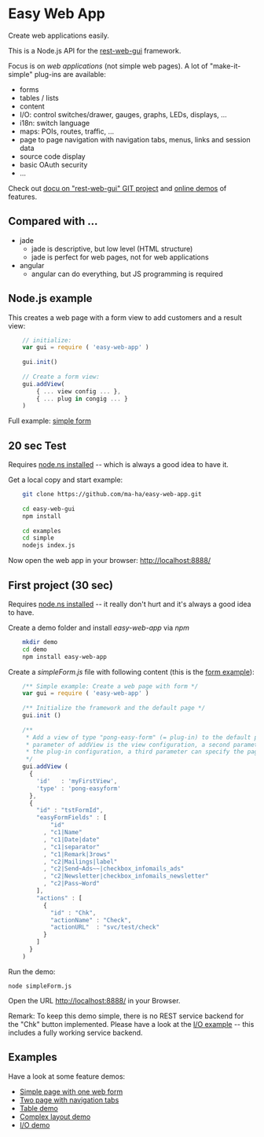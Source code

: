 # Easy Web App
Create web applications easily. 

This is a Node.js API for the [rest-web-gui](https://github.com/ma-ha/rest-web-ui) framework.

Focus is on _web applications_ (not simple web pages). A lot of "make-it-simple" plug-ins are available:
* forms
* tables / lists
* content
* I/O: control switches/drawer, gauges, graphs, LEDs, displays, ...
* i18n: switch language
* maps: POIs, routes, traffic, ...
* page to page navigation with navigation tabs, menus, links and session data
* source code display
* basic OAuth security
* ...

Check out [docu on "rest-web-gui" GIT project](https://github.com/ma-ha/rest-web-ui/) 
and [online demos](http://mh-svr.de/pong_dev) of features.

## Compared with ...
* jade
  * jade is descriptive, but low level (HTML structure)
  * jade is perfect for web pages, not for web applications
* angular 
  * angular can do everything, but JS programming is required

## Node.js example
This creates a web page with a form view to add customers and a result view:

```javascript
	// initialize:
	var gui = require ( 'easy-web-app' )
	
	gui.init()
	
	// Create a form view:
	gui.addView( 
		{ ... view config ... },
		{ ... plug in congig ... }
	)
```

Full example: [simple form](https://github.com/ma-ha/easy-web-app/blob/master/examples/simple/index.js)
	
## 20 sec Test
Requires [node.ns installed](https://nodejs.org/en/download/) -- which is always a good idea to have it.

Get a local copy and start example:

```bash
	git clone https://github.com/ma-ha/easy-web-app.git
	
	cd easy-web-gui
	npm install
	 
	cd examples
	cd simple
	nodejs index.js
```

Now open the web app in your browser: [http://localhost:8888/](http://localhost:8888/)
	
## First project (30 sec)
Requires [node.ns installed](https://nodejs.org/en/download/) -- it really don't hurt and it's always a good idea to have.

Create a demo folder and install _easy-web-app_ via _npm_

```bash
	mkdir demo
	cd demo
	npm install easy-web-app
```

Create a _simpleForm.js_ file with following content (this is the [form example](https://github.com/ma-ha/easy-web-app/blob/master/examples/simple/index.js)):

```javascript
	/** Simple example: Create a web page with form */
	var gui = require ( 'easy-web-app' )
	
	/** Initialize the framework and the default page */
	gui.init ()
	
	/**
	 * Add a view of type "pong-easy-form" (= plug-in) to the default page the first
	 * parameter of addView is the view configuration, a second parameter can define
	 * the plug-in configuration, a third parameter can specify the page.
	 */
	gui.addView ( 
	  {
	    'id'   : 'myFirstView',
	    'type' : 'pong-easyform'
	  },
	  {
	    "id" : "tstFormId",
	    "easyFormFields" : [ 
	        "id"
	      , "c1|Name"
	      , "c1|Date|date"
	      , "c1|separator"
	      , "c1|Remark|3rows"
	      , "c2|Mailings|label"
	      , "c2|Send~Ads~~|checkbox_infomails_ads"
	      , "c2|Newsletter|checkbox_infomails_newsletter"
	      , "c2|Pass~Word" 
	    ],
	    "actions" : [ 
	      {
	        "id" : "Chk",
	        "actionName" : "Check",
	        "actionURL"  : "svc/test/check"
	      }
	    ]
	  }
	)
```

Run the demo:

	node simpleForm.js
	
Open the URL [http://localhost:8888/](http://localhost:8888/) in your Browser.

Remark: To keep this demo simple, there is no REST service backend for the 
"Chk" button implemented. 
Please have a look at the [I/O example](https://github.com/ma-ha/easy-web-app/blob/master/examples/io/index.js) -- 
this includes a fully working service backend.

## Examples
Have a look at some feature demos: 
* [Simple page with one web form](https://github.com/ma-ha/easy-web-app/tree/master/examples/simple)
* [Two page with navigation tabs](https://github.com/ma-ha/easy-web-app/tree/master/examples/multi-page)
* [Table demo](https://github.com/ma-ha/easy-web-app/tree/master/examples/table-demo)
* [Complex layout demo](https://github.com/ma-ha/easy-web-app/tree/master/examples/complex-layout)
* [I/O demo](https://github.com/ma-ha/easy-web-app/tree/master/examples/io)